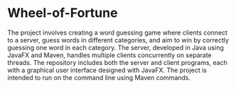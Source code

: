 # Wheel-of-Fortune

The project involves creating a word guessing game where clients connect to a server, guess words in different categories, and aim to win by correctly guessing one word in each category. The server, developed in Java using JavaFX and Maven, handles multiple clients concurrently on separate threads. The repository includes both the server and client programs, each with a graphical user interface designed with JavaFX. The project is intended to run on the command line using Maven commands.
